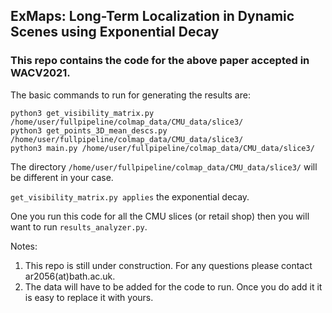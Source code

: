 ## ExMaps: Long-Term Localization in Dynamic Scenes using Exponential Decay

### This repo contains the code for the above paper accepted in WACV2021.


The basic commands to run for generating the results are:

    python3 get_visibility_matrix.py /home/user/fullpipeline/colmap_data/CMU_data/slice3/ 
    python3 get_points_3D_mean_descs.py /home/user/fullpipeline/colmap_data/CMU_data/slice3/ 
    python3 main.py /home/user/fullpipeline/colmap_data/CMU_data/slice3/

The directory `/home/user/fullpipeline/colmap_data/CMU_data/slice3/` will be different in your case. 

`get_visibility_matrix.py applies` the exponential decay.

One you run this code for all the CMU slices (or retail shop) then you will want to run `results_analyzer.py`. 

Notes: 

 1. This repo is still under construction. For any questions please
        contact ar2056(at)bath.ac.uk.   
 2. The data will have to be added for the
        code to run. Once you do add it it is easy to replace it with yours.
